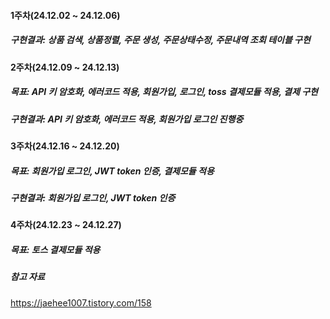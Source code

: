 #### 1주차(24.12.02 ~ 24.12.06)

##### 구현결과: 상품 검색, 상품정렬, 주문 생성, 주문상태수정, 주문내역 조회 테이블 구현

#### 2주차(24.12.09 ~ 24.12.13)

##### 목표: API 키 암호화, 에러코드 적용, 회원가입, 로그인, toss 결제모듈 적용, 결제 구현

##### 구현결과: API 키 암호화, 에러코드 적용, 회원가입 로그인 진행중

#### 3주차(24.12.16 ~ 24.12.20)

##### 목표: 회원가입 로그인, JWT token 인증, 결제모듈 적용

##### 구현결과: 회원가입 로그인, JWT token 인증

#### 4주차(24.12.23 ~ 24.12.27)

##### 목표: 토스 결제모듈 적용

##### 참고 자료

https://jaehee1007.tistory.com/158
